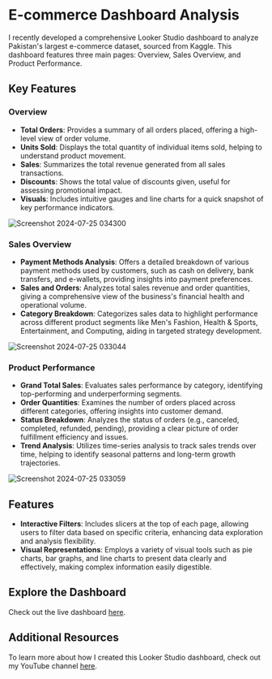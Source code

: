 # E-commerce Dashboard Analysis

I recently developed a comprehensive Looker Studio dashboard to analyze Pakistan's largest e-commerce dataset, sourced from Kaggle. This dashboard features three main pages: Overview, Sales Overview, and Product Performance.

## Key Features

### Overview
- **Total Orders**: Provides a summary of all orders placed, offering a high-level view of order volume.
- **Units Sold**: Displays the total quantity of individual items sold, helping to understand product movement.
- **Sales**: Summarizes the total revenue generated from all sales transactions.
- **Discounts**: Shows the total value of discounts given, useful for assessing promotional impact.
- **Visuals**: Includes intuitive gauges and line charts for a quick snapshot of key performance indicators.

![Screenshot 2024-07-25 034300](https://github.com/user-attachments/assets/7cdf89ea-c38a-4430-a540-1af866b13a33)


### Sales Overview
- **Payment Methods Analysis**: Offers a detailed breakdown of various payment methods used by customers, such as cash on delivery, bank transfers, and e-wallets, providing insights into payment preferences.
- **Sales and Orders**: Analyzes total sales revenue and order quantities, giving a comprehensive view of the business's financial health and operational volume.
- **Category Breakdown**: Categorizes sales data to highlight performance across different product segments like Men's Fashion, Health & Sports, Entertainment, and Computing, aiding in targeted strategy development.

![Screenshot 2024-07-25 033044](https://github.com/user-attachments/assets/33260901-b3f1-4f0b-a6fd-d111bf6b0244)


### Product Performance
- **Grand Total Sales**: Evaluates sales performance by category, identifying top-performing and underperforming segments.
- **Order Quantities**: Examines the number of orders placed across different categories, offering insights into customer demand.
- **Status Breakdown**: Analyzes the status of orders (e.g., canceled, completed, refunded, pending), providing a clear picture of order fulfillment efficiency and issues.
- **Trend Analysis**: Utilizes time-series analysis to track sales trends over time, helping to identify seasonal patterns and long-term growth trajectories.

![Screenshot 2024-07-25 033059](https://github.com/user-attachments/assets/e5d12a5a-11dd-4198-99df-61919fb4d167)


## Features
- **Interactive Filters**: Includes slicers at the top of each page, allowing users to filter data based on specific criteria, enhancing data exploration and analysis flexibility.
- **Visual Representations**: Employs a variety of visual tools such as pie charts, bar graphs, and line charts to present data clearly and effectively, making complex information easily digestible.

## Explore the Dashboard
Check out the live dashboard [here](#).

## Additional Resources
To learn more about how I created this Looker Studio dashboard, check out my YouTube channel [here](https://www.youtube.com/@Dani_aeo).
